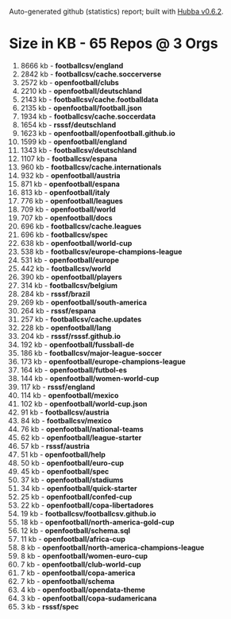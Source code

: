 Auto-generated github (statistics) report;
built with [Hubba v0.6.2](https://github.com/rubycoco/git/tree/master/hubba).


# Size in KB - 65 Repos @ 3 Orgs

1. 8666 kb - **footballcsv/england**
2. 2842 kb - **footballcsv/cache.soccerverse**
3. 2572 kb - **openfootball/clubs**
4. 2210 kb - **openfootball/deutschland**
5. 2143 kb - **footballcsv/cache.footballdata**
6. 2135 kb - **openfootball/football.json**
7. 1934 kb - **footballcsv/cache.soccerdata**
8. 1654 kb - **rsssf/deutschland**
9. 1623 kb - **openfootball/openfootball.github.io**
10. 1599 kb - **openfootball/england**
11. 1343 kb - **footballcsv/deutschland**
12. 1107 kb - **footballcsv/espana**
13. 960 kb - **footballcsv/cache.internationals**
14. 932 kb - **openfootball/austria**
15. 871 kb - **openfootball/espana**
16. 813 kb - **openfootball/italy**
17. 776 kb - **openfootball/leagues**
18. 709 kb - **openfootball/world**
19. 707 kb - **openfootball/docs**
20. 696 kb - **footballcsv/cache.leagues**
21. 696 kb - **footballcsv/spec**
22. 638 kb - **openfootball/world-cup**
23. 538 kb - **footballcsv/europe-champions-league**
24. 531 kb - **openfootball/europe**
25. 442 kb - **footballcsv/world**
26. 390 kb - **openfootball/players**
27. 314 kb - **footballcsv/belgium**
28. 284 kb - **rsssf/brazil**
29. 269 kb - **openfootball/south-america**
30. 264 kb - **rsssf/espana**
31. 257 kb - **footballcsv/cache.updates**
32. 228 kb - **openfootball/lang**
33. 204 kb - **rsssf/rsssf.github.io**
34. 192 kb - **openfootball/fussball-de**
35. 186 kb - **footballcsv/major-league-soccer**
36. 173 kb - **openfootball/europe-champions-league**
37. 164 kb - **openfootball/futbol-es**
38. 144 kb - **openfootball/women-world-cup**
39. 117 kb - **rsssf/england**
40. 114 kb - **openfootball/mexico**
41. 102 kb - **openfootball/world-cup.json**
42. 91 kb - **footballcsv/austria**
43. 84 kb - **footballcsv/mexico**
44. 76 kb - **openfootball/national-teams**
45. 62 kb - **openfootball/league-starter**
46. 57 kb - **rsssf/austria**
47. 51 kb - **openfootball/help**
48. 50 kb - **openfootball/euro-cup**
49. 45 kb - **openfootball/spec**
50. 37 kb - **openfootball/stadiums**
51. 34 kb - **openfootball/quick-starter**
52. 25 kb - **openfootball/confed-cup**
53. 22 kb - **openfootball/copa-libertadores**
54. 19 kb - **footballcsv/footballcsv.github.io**
55. 18 kb - **openfootball/north-america-gold-cup**
56. 12 kb - **openfootball/schema.sql**
57. 11 kb - **openfootball/africa-cup**
58. 8 kb - **openfootball/north-america-champions-league**
59. 8 kb - **openfootball/women-euro-cup**
60. 7 kb - **openfootball/club-world-cup**
61. 7 kb - **openfootball/copa-america**
62. 7 kb - **openfootball/schema**
63. 4 kb - **openfootball/opendata-theme**
64. 3 kb - **openfootball/copa-sudamericana**
65. 3 kb - **rsssf/spec**
<!-- break -->


